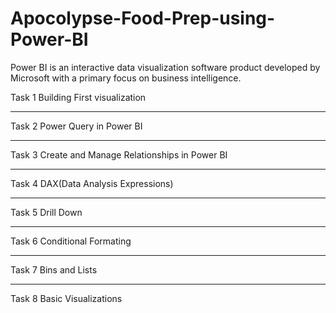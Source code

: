 # Apocolypse-Food-Prep-using-Power-BI

Power BI is an interactive data visualization software product developed by Microsoft with a primary focus on business intelligence.

Task 1
Building First visualization

-----------------------------------------------------------------

Task 2
Power Query in Power BI

-------------------------------------------------------------------

Task 3
Create and Manage Relationships in Power BI

------------------------------------------------------------------

Task 4
DAX(Data Analysis Expressions) 

-------------------------------------------------------------

Task 5
Drill Down

-------------------------------------------------------------

Task 6
Conditional Formating

-------------------------------------------------------------

Task 7
Bins and Lists

-------------------------------------------------------------

Task 8
Basic Visualizations

